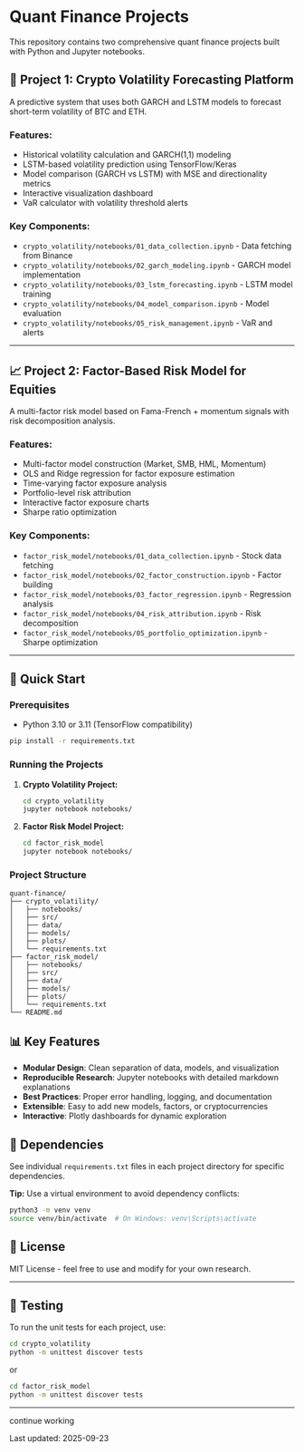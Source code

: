 # Quant Finance Projects

This repository contains two comprehensive quant finance projects built with Python and Jupyter notebooks.

## 🧠 Project 1: Crypto Volatility Forecasting Platform

A predictive system that uses both GARCH and LSTM models to forecast short-term volatility of BTC and ETH.

### Features:
- Historical volatility calculation and GARCH(1,1) modeling
- LSTM-based volatility prediction using TensorFlow/Keras
- Model comparison (GARCH vs LSTM) with MSE and directionality metrics
- Interactive visualization dashboard
- VaR calculator with volatility threshold alerts

### Key Components:
- `crypto_volatility/notebooks/01_data_collection.ipynb` - Data fetching from Binance
- `crypto_volatility/notebooks/02_garch_modeling.ipynb` - GARCH model implementation
- `crypto_volatility/notebooks/03_lstm_forecasting.ipynb` - LSTM model training
- `crypto_volatility/notebooks/04_model_comparison.ipynb` - Model evaluation
- `crypto_volatility/notebooks/05_risk_management.ipynb` - VaR and alerts

---

## 📈 Project 2: Factor-Based Risk Model for Equities

A multi-factor risk model based on Fama-French + momentum signals with risk decomposition analysis.

### Features:
- Multi-factor model construction (Market, SMB, HML, Momentum)
- OLS and Ridge regression for factor exposure estimation
- Time-varying factor exposure analysis
- Portfolio-level risk attribution
- Interactive factor exposure charts
- Sharpe ratio optimization

### Key Components:
- `factor_risk_model/notebooks/01_data_collection.ipynb` - Stock data fetching
- `factor_risk_model/notebooks/02_factor_construction.ipynb` - Factor building
- `factor_risk_model/notebooks/03_factor_regression.ipynb` - Regression analysis
- `factor_risk_model/notebooks/04_risk_attribution.ipynb` - Risk decomposition
- `factor_risk_model/notebooks/05_portfolio_optimization.ipynb` - Sharpe optimization

---

## 🚀 Quick Start

### Prerequisites
- Python 3.10 or 3.11 (TensorFlow compatibility)
```bash
pip install -r requirements.txt
```

### Running the Projects

1. **Crypto Volatility Project:**
   ```bash
   cd crypto_volatility
   jupyter notebook notebooks/
   ```

2. **Factor Risk Model Project:**
   ```bash
   cd factor_risk_model
   jupyter notebook notebooks/
   ```

### Project Structure
```
quant-finance/
├── crypto_volatility/
│   ├── notebooks/
│   ├── src/
│   ├── data/
│   ├── models/
│   ├── plots/
│   └── requirements.txt
├── factor_risk_model/
│   ├── notebooks/
│   ├── src/
│   ├── data/
│   ├── models/
│   ├── plots/
│   └── requirements.txt
└── README.md
```

## 📊 Key Features

- **Modular Design**: Clean separation of data, models, and visualization
- **Reproducible Research**: Jupyter notebooks with detailed markdown explanations
- **Best Practices**: Proper error handling, logging, and documentation
- **Extensible**: Easy to add new models, factors, or cryptocurrencies
- **Interactive**: Plotly dashboards for dynamic exploration

## 🔧 Dependencies

See individual `requirements.txt` files in each project directory for specific dependencies.

**Tip:** Use a virtual environment to avoid dependency conflicts:
```bash
python3 -m venv venv
source venv/bin/activate  # On Windows: venv\Scripts\activate
```

## 📝 License

MIT License - feel free to use and modify for your own research. 

---

## 🧪 Testing

To run the unit tests for each project, use:

```bash
cd crypto_volatility
python -m unittest discover tests
```

or

```bash
cd factor_risk_model
python -m unittest discover tests
``` 

---

continue working

Last updated: 2025-09-23
